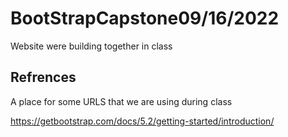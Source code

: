 # BootStrapCapstone09/16/2022
 Website were building together in class




## Refrences
A place for some URLS that we are using during class

https://getbootstrap.com/docs/5.2/getting-started/introduction/
